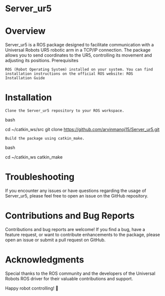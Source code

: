 # Server_ur5

# Overview

Server_ur5 is a ROS package designed to facilitate communication with a Universal Robots UR5 robotic arm in a TCP/IP connection. The package allows you to send coordinates to the UR5, controlling its movement and adjusting its positions.
Prerequisites

    ROS (Robot Operating System) installed on your system. You can find installation instructions on the official ROS website: ROS Installation Guide

# Installation

    Clone the Server_ur5 repository to your ROS workspace.

bash

cd ~/catkin_ws/src
git clone https://github.com/arvinmanoj15/Server_ur5.git

    Build the package using catkin_make.

bash

cd ~/catkin_ws
catkin_make

# Troubleshooting

If you encounter any issues or have questions regarding the usage of Server_ur5, please feel free to open an issue on the GitHub repository.

# Contributions and Bug Reports

Contributions and bug reports are welcome! If you find a bug, have a feature request, or want to contribute enhancements to the package, please open an issue or submit a pull request on GitHub.

# Acknowledgments

Special thanks to the ROS community and the developers of the Universal Robots ROS driver for their valuable contributions and support.

Happy robot controlling! :robot:
